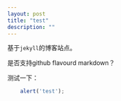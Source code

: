 ```yaml
---
layout: post
title: "test"
description: ""
---
```


基于`jekyll`的博客站点。

是否支持github flavourd markdown？

测试一下：

```javascript
    alert('test');
```

